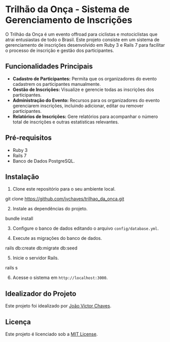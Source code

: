 # Trilhão da Onça - Sistema de Gerenciamento de Inscrições

O Trilhão da Onça é um evento offroad para ciclistas e motociclistas que atrai entusiastas de todo o Brasil. Este projeto consiste em um sistema de gerenciamento de inscrições desenvolvido em Ruby 3 e Rails 7 para facilitar o processo de inscrição e gestão dos participantes.

## Funcionalidades Principais

- **Cadastro de Participantes:** Permita que os organizadores do evento cadastrem os participantes manualmente.
- **Gestão de Inscrições:** Visualize e gerencie todas as inscrições dos participantes.
- **Administração do Evento:** Recursos para os organizadores do evento gerenciarem inscrições, incluindo adicionar, editar ou remover participantes.
- **Relatórios de Inscrições:** Gere relatórios para acompanhar o número total de inscrições e outras estatísticas relevantes.

## Pré-requisitos

- Ruby 3
- Rails 7
- Banco de Dados PostgreSQL.

## Instalação

1. Clone este repositório para o seu ambiente local.

git clone https://github.com/jvchaves/trilhao_da_onca.git


2. Instale as dependências do projeto.

bundle install


3. Configure o banco de dados editando o arquivo `config/database.yml`.

4. Execute as migrações do banco de dados.

rails db:create db:migrate db:seed


5. Inicie o servidor Rails.

rails s



6. Acesse o sistema em `http://localhost:3000`.


## Idealizador do Projeto

Este projeto foi idealizado por [João Victor Chaves](https://github.com/jvchaves).

## Licença

Este projeto é licenciado sob a [MIT License](LICENSE).
